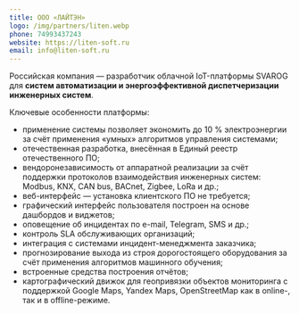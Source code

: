 ```yaml
---
title: ООО «ЛАЙТЭН»
logo: /img/partners/liten.webp
phone: 74993437243
website: https://liten-soft.ru
email: info@liten-soft.ru
---
```


Российская компания — разработчик облачной IoT-платформы SVAROG для **систем автоматизации
и энергоэффективной диспетчеризации инженерных систем**.


Ключевые особенности платформы:
* применение системы позволяет экономить до 10 % электроэнергии за счёт применения «умных» алгоритмов управления системами;
* отечественная разработка, внесённая в Единый реестр отечественного ПО;
* вендоронезависимость от аппаратной реализации за счёт поддержки протоколов взаимодействия инженерных систем: Modbus, KNX, CAN bus, BACnet, Zigbee, LoRa и др.;
* веб-интерфейс — установка клиентского ПО не требуется;
* графический интерфейс пользователя построен на основе дашбордов и виджетов;
* оповещение об инцидентах по e-mail, Telegram, SMS и др.;
* контроль SLA обслуживающих организаций;
* интеграция с системами инцидент-менеджмента заказчика;
* прогнозирование выхода из строя дорогостоящего оборудования за счёт применения алгоритмов машинного обучения;
* встроенные средства построения отчётов;
* картографический движок для геопривязки объектов мониторинга с поддержкой Google Maps, Yandex Maps, OpenStreetMap как в online-, так и в offline-режиме.
